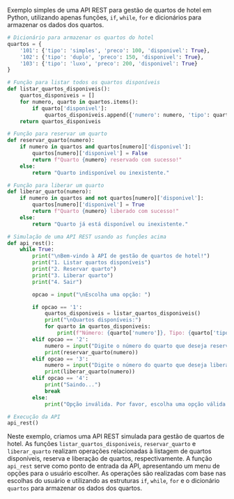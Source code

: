 Exemplo simples de uma API REST para gestão de quartos de hotel em Python, utilizando apenas funções, `if`, `while`, `for` e dicionários para armazenar os dados dos quartos.

```python
# Dicionário para armazenar os quartos do hotel
quartos = {
    '101': {'tipo': 'simples', 'preco': 100, 'disponivel': True},
    '102': {'tipo': 'duplo', 'preco': 150, 'disponivel': True},
    '103': {'tipo': 'luxo', 'preco': 200, 'disponivel': True}
}

# Função para listar todos os quartos disponíveis
def listar_quartos_disponiveis():
    quartos_disponiveis = []
    for numero, quarto in quartos.items():
        if quarto['disponivel']:
            quartos_disponiveis.append({'numero': numero, 'tipo': quarto['tipo'], 'preco': quarto['preco']})
    return quartos_disponiveis

# Função para reservar um quarto
def reservar_quarto(numero):
    if numero in quartos and quartos[numero]['disponivel']:
        quartos[numero]['disponivel'] = False
        return f"Quarto {numero} reservado com sucesso!"
    else:
        return "Quarto indisponível ou inexistente."

# Função para liberar um quarto
def liberar_quarto(numero):
    if numero in quartos and not quartos[numero]['disponivel']:
        quartos[numero]['disponivel'] = True
        return f"Quarto {numero} liberado com sucesso!"
    else:
        return "Quarto já está disponível ou inexistente."

# Simulação de uma API REST usando as funções acima
def api_rest():
    while True:
        print("\nBem-vindo à API de gestão de quartos de hotel!")
        print("1. Listar quartos disponíveis")
        print("2. Reservar quarto")
        print("3. Liberar quarto")
        print("4. Sair")

        opcao = input("\nEscolha uma opção: ")

        if opcao == '1':
            quartos_disponiveis = listar_quartos_disponiveis()
            print("\nQuartos disponíveis:")
            for quarto in quartos_disponiveis:
                print(f"Número: {quarto['numero']}, Tipo: {quarto['tipo']}, Preço: R${quarto['preco']}")
        elif opcao == '2':
            numero = input("Digite o número do quarto que deseja reservar: ")
            print(reservar_quarto(numero))
        elif opcao == '3':
            numero = input("Digite o número do quarto que deseja liberar: ")
            print(liberar_quarto(numero))
        elif opcao == '4':
            print("Saindo...")
            break
        else:
            print("Opção inválida. Por favor, escolha uma opção válida.")

# Execução da API
api_rest()
```

Neste exemplo, criamos uma API REST simulada para gestão de quartos de hotel. As funções `listar_quartos_disponiveis`, `reservar_quarto` e `liberar_quarto` realizam operações relacionadas à listagem de quartos disponíveis, reserva e liberação de quartos, respectivamente. A função `api_rest` serve como ponto de entrada da API, apresentando um menu de opções para o usuário escolher. As operações são realizadas com base nas escolhas do usuário e utilizando as estruturas `if`, `while`, `for` e o dicionário `quartos` para armazenar os dados dos quartos.
